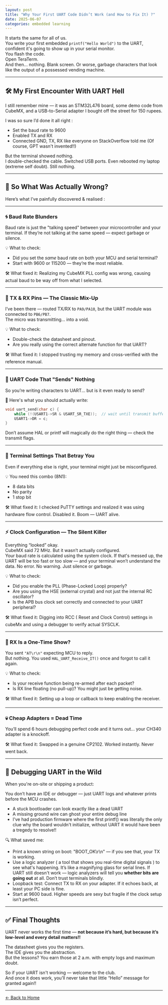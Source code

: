 ```yaml
---
layout: post
title: "Why Your First UART Code Didn’t Work (and How to Fix It) ?"
date: 2025-06-07
categories: embedded learning
---
```


It starts the same for all of us.  
You write your first embedded `printf("Hello World")` to the UART, confident it's going to show up in your serial monitor.  
You flash the code.  
Open TeraTerm.  
And then… nothing. Blank screen. Or worse, garbage characters that look like the output of a possessed vending machine.

---

## 🛠️ My First Encounter With UART Hell

I still remember mine — it was an STM32L476 board, some demo code from CubeMX, and a USB-to-Serial adapter I bought off the street for 150 rupees.

I was so sure I’d done it all right :
- Set the baud rate to 9600  
- Enabled TX and RX  
- Connected GND, TX, RX like everyone on StackOverflow told me (Of course, GPT wasn't invented!!)

But the terminal showed nothing.  
I double-checked the cable. Switched USB ports. Even rebooted my laptop (extreme self doubt). Still nothing.

---

## 🧩 So What Was Actually Wrong?

Here’s what I’ve painfully discovered & realised :

---

### 🌀 Baud Rate Blunders

Baud rate is just the "talking speed" between your microcontroller and your terminal. If they’re not talking at the same speed — expect garbage or silence.

💡 What to check:
- Did you set the *same* baud rate on both your MCU and serial terminal?
- Start with 9600 or 115200 — they’re the most reliable.

🛠️ What fixed it: Realizing my CubeMX PLL config was wrong, causing actual baud to be way off from what I selected.

---

### 🔌 TX & RX Pins — The Classic Mix-Up

I’ve been there — routed TX/RX to `PA9/PA10`, but the UART module was connected to `PB6/PB7`.  
The micro was transmitting... into a void.

💡 What to check:
- Double-check the datasheet and pinout.  
- Are you really using the correct alternate function for that UART?

🛠️ What fixed it: I stopped trusting my memory and cross-verified with the reference manual.

---

### 🛑 UART Code That "Sends" Nothing

So you’re writing characters to UART... but is it even ready to send?

📎 Here's what you should actually write:
```c
void uart_send(char c) {
    while (!(USART1->SR & USART_SR_TXE));  // wait until transmit buffer is empty
    USART1->DR = c;
}
```

Don’t assume HAL or printf will magically do the right thing — check the transmit flags.

---

### 🧠 Terminal Settings That Betray You

Even if everything else is right, your terminal might just be misconfigured.

💡 You need this combo (8N1):
- 8 data bits  
- No parity  
- 1 stop bit

🛠️ What fixed it: I checked PuTTY settings and realized it was using hardware flow control. Disabled it. Boom — UART alive.

---

### ⚡ Clock Configuration — The Silent Killer

Everything “looked” okay.  
CubeMX said 72 MHz. But it wasn’t actually configured.  
Your baud rate is calculated using the system clock. If that's messed up, the UART will be too fast or too slow — and your terminal won’t understand the data.
No error. No warning. Just silence or garbage.

💡 What to check:
- Did you enable the PLL (Phase-Locked Loop) properly?
- Are you using the HSE (external crystal) and not just the internal RC oscillator?
- Is the APB bus clock set correctly and connected to your UART peripheral?

🛠️ What fixed it: Digging into RCC ( Reset and Clock Control)  settings in cubeMx and using a debugger to verify actual SYSCLK. 

---

### 🎯 RX Is a One-Time Show?

You sent `"AT\r\n"` expecting MCU to reply.  
But nothing. You used `HAL_UART_Receive_IT()` once and forgot to call it again.

💡 What to check:
- Is your receive function being re-armed after each packet?
- Is RX line floating (no pull-up)? You might just be getting noise.

🛠️ What fixed it: Setting up a loop or callback to keep enabling the receiver.

---

### 💀 Cheap Adapters = Dead Time

You’ll spend 6 hours debugging perfect code and it turns out… your CH340 adapter is a knockoff.

🛠️ What fixed it: Swapped in a genuine CP2102. Worked instantly. Never went back.

---

## 🧪 Debugging UART in the Wild

When you're on-site or shipping a product:

You don’t have an IDE or debugger — just UART logs and whatever prints before the MCU crashes.
- A stuck bootloader can look exactly like a dead UART
- A missing ground wire can ghost your entire debug line
- I've had production firmware where the first printf() was literally the only clue why the board wouldn't initialize, without UART it would have been a tregedy to resolve!!

🔍 What saved me:

- Print a known string on boot: "BOOT_OK\r\n" — if you see that, your TX is working.
- Use a logic analyzer ( a tool that shows you real-time digital signals ) to see what's happening. It’s like a magnifying glass for serial lines. If UART still doesn't work — logic analyzers will tell you **whether bits are going out** at all. Don’t trust terminals blindly.
- Loopback test: Connect TX to RX on your adapter. If it echoes back, at least your PC side is fine.
- Start at 9600 baud. Higher speeds are sexy but fragile if the clock setup isn’t perfect.

---

## ✅ Final Thoughts

UART never works the first time — **not because it’s hard, but because it’s low-level and every detail matters!!**

The datasheet gives you the registers.  
The IDE gives you the abstraction.  
But the lessons? You earn those at 2 a.m. with empty logs and maximum doubt.

So if your UART isn't working — welcome to the club.  
And once it does work, you’ll never take that little “Hello” message for granted again!!

---

[← Back to Home](/techvidhi.in/)
